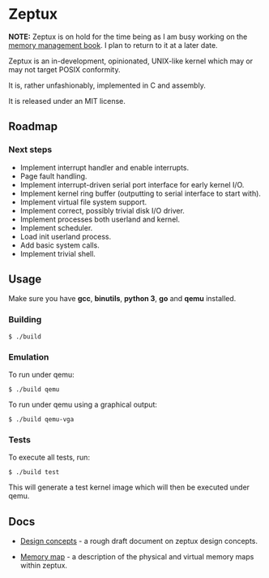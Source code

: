 # Zeptux

__NOTE:__ Zeptux is on hold for the time being as I am busy working on the
[memory management book](https://linuxmemory.org). I plan to return to it at a
later date.

Zeptux is an in-development, opinionated, UNIX-like kernel which may or may not
target POSIX conformity.

It is, rather unfashionably, implemented in C and assembly.

It is released under an MIT license.

## Roadmap

### Next steps

* Implement interrupt handler and enable interrupts.
* Page fault handling.
* Implement interrupt-driven serial port interface for early kernel I/O.
* Implement kernel ring buffer (outputting to serial interface to start with).
* Implement virtual file system support.
* Implement correct, possibly trivial disk I/O driver.
* Implement processes both userland and kernel.
* Implement scheduler.
* Load init userland process.
* Add basic system calls.
* Implement trivial shell.

## Usage

Make sure you have __gcc__, __binutils__, __python 3__, __go__ and __qemu__ installed.

### Building

```
$ ./build
```

### Emulation

To run under qemu:

```
$ ./build qemu
```

To run under qemu using a graphical output:

```
$ ./build qemu-vga
```

### Tests

To execute all tests, run:

```
$ ./build test
```

This will generate a test kernel image which will then be executed under qemu.

## Docs

* [Design concepts](docs/concepts.md) - a rough draft document on zeptux design concepts.

* [Memory map](docs/memmap.md) - a description of the physical and virtual
  memory maps within zeptux.
